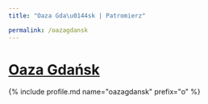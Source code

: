 ```yaml
---
title: "Oaza Gda\u0144sk | Patromierz"

permalink: /oazagdansk
---
```


# [Oaza Gdańsk](https://patronite.pl/oazagdansk)

{% include profile.md name="oazagdansk" prefix="o" %}
